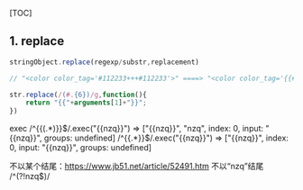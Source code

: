 [TOC]
## 1. replace ##

```js
stringObject.replace(regexp/substr,replacement)

// "<color color_tag='#112233+++#112233'>" ====> "<color color_tag='{{#112233}}+++{{#112233}}'>"

str.replace(/(#.{6})/g,function(){
    return "{{"+arguments[1]+"}}";
})
```

exec
    /^{{(.*)}}$/.exec("{{nzq}}") => ["{{nzq}}", "nzq", index: 0, input: "{{nzq}}", groups: undefined]
    /^{{.*}}$/.exec("{{nzq}}")   => ["{{nzq}}", index: 0, input: "{{nzq}}", groups: undefined]


不以某个结尾：https://www.jb51.net/article/52491.htm
    不以“nzq”结尾 /^(?!nzq$)/
